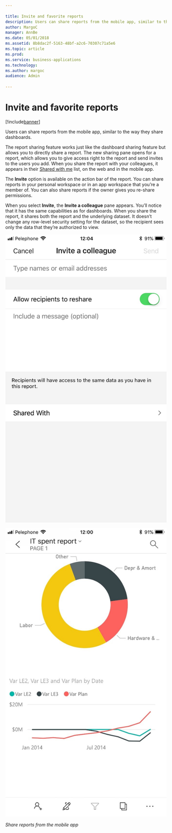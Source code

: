 ```yaml
---

title: Invite and favorite reports
description: Users can share reports from the mobile app, similar to the way they share dashboards.
author: MargoC
manager: AnnBe
ms.date: 05/01/2018
ms.assetid: 8b8dac2f-5163-48bf-a2c6-70307c71a5e6
ms.topic: article
ms.prod: 
ms.service: business-applications
ms.technology: 
ms.author: margoc
audience: Admin

---
```

#  Invite and favorite reports




[!include[banner](../../../includes/banner.md)]

Users can share reports from the mobile app, similar to the way they share
dashboards.

The report sharing feature works just like the dashboard sharing feature but
allows you to directly share a report. The new sharing pane opens for a report,
which allows you to give access right to the report and send invites to the
users you add. When you share the report with your colleagues, it appears in
their [Shared with
me](https://docs.microsoft.com/en-us/power-bi/service-shared-with-me) list, on
the web and in the mobile app.

The **Invite** option is available on the action bar of the report. You can
share reports in your personal workspace or in an app workspace that you’re a
member of. You can also share reports if the owner gives you re-share
permissions.

When you select **Invite**, the **Invite a colleague** pane appears. You’ll
notice that it has the same capabilities as for dashboards. When you share the
report, it shares both the report and the underlying dataset. It doesn’t change
any row-level security setting for the dataset, so the recipient sees only the
data that they’re authorized to view.

![A screenshot showing how to share reports from the mobile app](media/invite-favorite-reports-1.jpg "A screenshot showing how to share reports from the mobile app")
<!-- Picture 5 -->
![Share reports from the mobile app](media/invite-favorite-reports-2.jpg "Share reports from the mobile app")

*Share reports from the mobile app*
